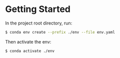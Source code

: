 # Getting Started

In the project root directory, run:

```bash
$ conda env create --prefix ./env --file env.yaml 

```

Then activate the env:

```bash
$ conda activate ./env

```